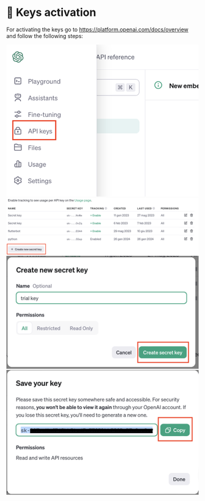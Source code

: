 # 🔑 Keys activation
For activating the keys go to https://platform.openai.com/docs/overview and follow the following steps:

![key1](img/apikey_1.png)
![key2](img/apikey_2.png)
![key3](img/apikey_3.png)
![key4](img/apikey_4.png)
